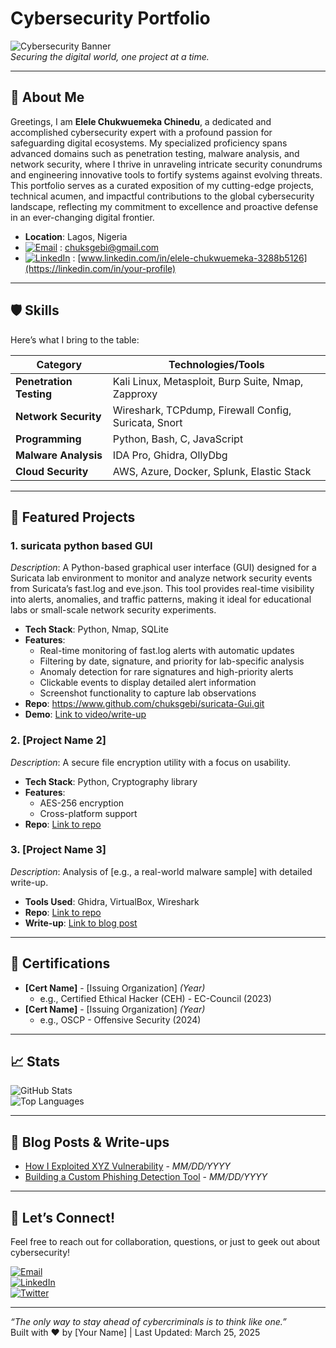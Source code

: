 # Cybersecurity Portfolio  
![Cybersecurity Banner](https://via.placeholder.com/1200x300.png?text=Cybersecurity+Portfolio)  
*Securing the digital world, one project at a time.*

---

## 👋 About Me  
Greetings, I am **Elele Chukwuemeka Chinedu**, a dedicated and accomplished cybersecurity expert with a profound passion for safeguarding digital ecosystems. My specialized proficiency spans advanced domains such as penetration testing, malware analysis, and network security, where I thrive in unraveling intricate security conundrums and engineering innovative tools to fortify systems against evolving threats. This portfolio serves as a curated exposition of my cutting-edge projects, technical acumen, and impactful contributions to the global cybersecurity landscape, reflecting my commitment to excellence and proactive defense in an ever-changing digital frontier.

- **Location**: Lagos, Nigeria 
- [![Email](https://img.shields.io/badge/Email-D14836?style=for-the-badge&logo=gmail&logoColor=white)](mailto:your.email@example.com)  : [chuksgebi@gmail.com](mailto:chuksgebi@gmail.com)  
- [![LinkedIn](https://img.shields.io/badge/LinkedIn-0077B5?style=for-the-badge&logo=linkedin&logoColor=white)](https://linkedin.com/in/your-profile)  : [www.linkedin.com/in/elele-chukwuemeka-3288b5126](https://linkedin.com/in/your-profile)  

---

## 🛡️ Skills  
Here’s what I bring to the table:  

| **Category**          | **Technologies/Tools**                     |
|-----------------------|--------------------------------------------|
| **Penetration Testing** | Kali Linux, Metasploit, Burp Suite, Nmap, Zapproxy |
| **Network Security**  | Wireshark, TCPdump, Firewall Config, Suricata, Snort |
| **Programming**       | Python, Bash, C, JavaScript               |
| **Malware Analysis**  | IDA Pro, Ghidra, OllyDbg                  |
| **Cloud Security**    | AWS, Azure, Docker, Splunk, Elastic Stack |
---

## 🚀 Featured Projects  

### 1. suricata python based GUI
*Description*: A Python-based graphical user interface (GUI) designed for a Suricata lab environment to monitor and analyze network security events from Suricata’s fast.log and eve.json. This tool provides real-time visibility into alerts, anomalies, and traffic patterns, making it ideal for educational labs or small-scale network security experiments.
- **Tech Stack**: Python, Nmap, SQLite  
- **Features**:  
  - Real-time monitoring of fast.log alerts with automatic updates
  - Filtering by date, signature, and priority for lab-specific analysis
  - Anomaly detection for rare signatures and high-priority alerts
  - Clickable events to display detailed alert information
  - Screenshot functionality to capture lab observations 
- **Repo**: https://www.github.com/chuksgebi/suricata-Gui.git
- **Demo**: [Link to video/write-up](#)  

### 2. [Project Name 2]  
*Description*: A secure file encryption utility with a focus on usability.  
- **Tech Stack**: Python, Cryptography library  
- **Features**:  
  - AES-256 encryption  
  - Cross-platform support  
- **Repo**: [Link to repo](#)  

### 3. [Project Name 3]  
*Description*: Analysis of [e.g., a real-world malware sample] with detailed write-up.  
- **Tools Used**: Ghidra, VirtualBox, Wireshark  
- **Repo**: [Link to repo](#)  
- **Write-up**: [Link to blog post](#)  

---

## 📜 Certifications  
- **[Cert Name]** - [Issuing Organization] *(Year)*  
  - e.g., Certified Ethical Hacker (CEH) - EC-Council (2023)  
- **[Cert Name]** - [Issuing Organization] *(Year)*  
  - e.g., OSCP - Offensive Security (2024)  

---

## 📈 Stats  
![GitHub Stats](https://github-readme-stats.vercel.app/api?username=yourusername&show_icons=true&theme=radical)  
![Top Languages](https://github-readme-stats.vercel.app/api/top-langs/?username=yourusername&layout=compact&theme=radical)  

---

## 📝 Blog Posts & Write-ups  
- [How I Exploited XYZ Vulnerability](#) - *MM/DD/YYYY*  
- [Building a Custom Phishing Detection Tool](#) - *MM/DD/YYYY*  

---

## 🤝 Let’s Connect!  
Feel free to reach out for collaboration, questions, or just to geek out about cybersecurity!  

[![Email](https://img.shields.io/badge/Email-D14836?style=for-the-badge&logo=gmail&logoColor=white)](mailto:your.email@example.com)  
[![LinkedIn](https://img.shields.io/badge/LinkedIn-0077B5?style=for-the-badge&logo=linkedin&logoColor=white)](https://linkedin.com/in/your-profile)  
[![Twitter](https://img.shields.io/badge/Twitter-1DA1F2?style=for-the-badge&logo=twitter&logoColor=white)](https://twitter.com/yourhandle)  

---

*“The only way to stay ahead of cybercriminals is to think like one.”*  
Built with ❤️ by [Your Name] | Last Updated: March 25, 2025

